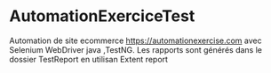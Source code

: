# AutomationExerciceTest
Automation de site ecommerce https://automationexercise.com avec Selenium WebDriver java ,TestNG.
Les rapports sont générés dans le dossier TestReport en utilisan Extent report
